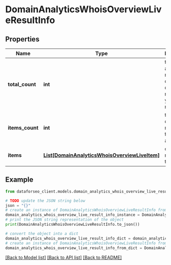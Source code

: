 # DomainAnalyticsWhoisOverviewLiveResultInfo


## Properties

Name | Type | Description | Notes
------------ | ------------- | ------------- | -------------
**total_count** | **int** | total amount of results in our database relevant to your request | [optional] 
**items_count** | **int** | the number of results returned in the items array | [optional] 
**items** | [**List[DomainAnalyticsWhoisOverviewLiveItem]**](DomainAnalyticsWhoisOverviewLiveItem.md) | contains ranking and traffic data | [optional] 

## Example

```python
from dataforseo_client.models.domain_analytics_whois_overview_live_result_info import DomainAnalyticsWhoisOverviewLiveResultInfo

# TODO update the JSON string below
json = "{}"
# create an instance of DomainAnalyticsWhoisOverviewLiveResultInfo from a JSON string
domain_analytics_whois_overview_live_result_info_instance = DomainAnalyticsWhoisOverviewLiveResultInfo.from_json(json)
# print the JSON string representation of the object
print(DomainAnalyticsWhoisOverviewLiveResultInfo.to_json())

# convert the object into a dict
domain_analytics_whois_overview_live_result_info_dict = domain_analytics_whois_overview_live_result_info_instance.to_dict()
# create an instance of DomainAnalyticsWhoisOverviewLiveResultInfo from a dict
domain_analytics_whois_overview_live_result_info_from_dict = DomainAnalyticsWhoisOverviewLiveResultInfo.from_dict(domain_analytics_whois_overview_live_result_info_dict)
```
[[Back to Model list]](../README.md#documentation-for-models) [[Back to API list]](../README.md#documentation-for-api-endpoints) [[Back to README]](../README.md)


